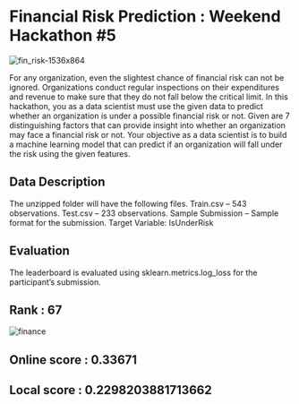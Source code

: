 # Financial Risk Prediction : Weekend Hackathon #5

![fin_risk-1536x864](https://user-images.githubusercontent.com/56091634/83672085-5d597080-a5f3-11ea-8c19-ee0085f06293.jpg)


For any organization, even the slightest chance of financial risk can not be ignored. Organizations conduct regular inspections on their expenditures and revenue to make sure that they do not fall below the critical limit. In this hackathon, you as a data scientist must use the given data to predict whether an organization is under a possible financial risk or not.
Given are 7 distinguishing factors that can provide insight into whether an organization may face a financial risk or not. Your objective as a data scientist is to build a machine learning model that can predict if an organization will fall under the risk using the given features.

## Data Description
The unzipped folder will have the following files.
Train.csv – 543 observations.
Test.csv – 233 observations.
Sample Submission – Sample format for the submission.
Target Variable: IsUnderRisk

## Evaluation
The leaderboard is evaluated using sklearn.metrics.log_loss for the participant’s submission.

## Rank : 67

![finance](https://user-images.githubusercontent.com/56091634/84696395-101dbd00-af6a-11ea-8e33-cb25fb9e9170.png)


## Online score : 0.33671

## Local score : 0.2298203881713662
